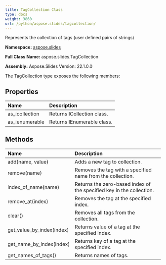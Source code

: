 ```yaml
---
title: TagCollection Class
type: docs
weight: 3860
url: /python/aspose.slides/tagcollection/
---
```


Represents the collection of tags (user defined pairs of strings)

**Namespace:** [aspose.slides](/python/aspose.slides/)

**Full Class Name:** aspose.slides.TagCollection

**Assembly:**  Aspose.Slides Version: 22.1.0.0

The TagCollection type exposes the following members:
## **Properties**
|**Name**|**Description**|
| :- | :- |
|as_icollection|Returns ICollection class.|
|as_ienumerable|Returns IEnumerable class.|
## **Methods**
|**Name**|**Description**|
| :- | :- |
|add(name, value)|Adds a new tag to collection.|
|remove(name)|Removes the tag with a specified name from the collection.|
|index_of_name(name)|Returns the zero-based index of the specified key in the collection.|
|remove_at(index)|Removes the tag at the specified index.|
|clear()|Removes all tags from the collection.|
|get_value_by_index(index)|Returns value of a tag at the specified index.|
|get_name_by_index(index)|Returns key of a tag at the specified index.|
|get_names_of_tags()|Returns names of tags.|
